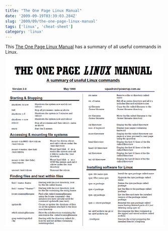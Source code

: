 ```yaml
---
title: "The One Page Linux Manual"
date: '2009-09-19T03:39:03.284Z'
slug: '2009/09/the-one-page-linux-manual'
tags: ['linux', 'cheat-sheet']
category: 'linux'
---
```

This [The One Page Linux Manual](pdfs/The-One-Page-Linux-Manual.pdf) has a summary of all useful commands in Linux.
![one-page.png](images/one-page.png)
